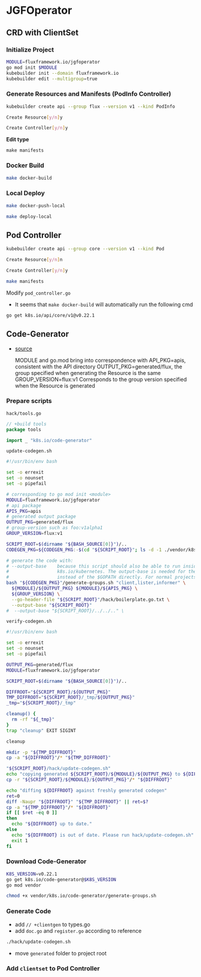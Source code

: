 # JGFOperator

## CRD with ClientSet


### Initialize Project

```bash
MODULE=fluxframework.io/jgfoperator
go mod init $MODULE
kubebuilder init --domain fluxframework.io
kubebuilder edit --multigroup=true
```

### Generate Resources and Manifests (PodInfo Controller)

```bash
kubebuilder create api --group flux --version v1 --kind PodInfo

Create Resource[y/n]y

Create Controller[y/n]y

```


**Edit type**

```
make manifests
```

### Docker Build

```bash
make docker-build
```

### Local Deploy

```bash
make docker-push-local

make deploy-local
```


## Pod Controller

```bash
kubebuilder create api --group core --version v1 --kind Pod

Create Resource[y/n]n

Create Controller[y/n]y
```

```bash
make manifests
```

Modify `pod_controller.go`

- It seems that `make docker-build` will automatically run the following cmd
```bash
go get k8s.io/api/core/v1@v0.22.1
```

## Code-Generator

- [source](https://www.fatalerrors.org/a/writing-crd-by-mixing-kubeuilder-and-code-generator.html)


    MODULE and go.mod bring into correspondence with
    API_PKG=apis, consistent with the API directory
    OUTPUT_PKG=generated/flux, the group specified when generating the Resource is the same
    GROUP_VERSION=flux:v1 Corresponds to the group version specified when the Resource is generated

### Prepare scripts

`hack/tools.go`
```go
// +build tools
package tools

import _ "k8s.io/code-generator"
```

`update-codegen.sh`
```bash
#!/usr/bin/env bash

set -o errexit
set -o nounset
set -o pipefail

# corresponding to go mod init <module>
MODULE=fluxframework.io/jgfoperator
# api package
APIS_PKG=apis
# generated output package
OUTPUT_PKG=generated/flux
# group-version such as foo:v1alpha1
GROUP_VERSION=flux:v1

SCRIPT_ROOT=$(dirname "${BASH_SOURCE[0]}")/..
CODEGEN_PKG=${CODEGEN_PKG:-$(cd "${SCRIPT_ROOT}"; ls -d -1 ./vendor/k8s.io/code-generator 2>/dev/null || echo ../code-generator)}

# generate the code with:
# --output-base    because this script should also be able to run inside the vendor dir of
#                  k8s.io/kubernetes. The output-base is needed for the generators to output into the vendor dir
#                  instead of the $GOPATH directly. For normal projects this can be dropped.
bash "${CODEGEN_PKG}"/generate-groups.sh "client,lister,informer" \
  ${MODULE}/${OUTPUT_PKG} ${MODULE}/${APIS_PKG} \
  ${GROUP_VERSION} \
  --go-header-file "${SCRIPT_ROOT}"/hack/boilerplate.go.txt \
  --output-base "${SCRIPT_ROOT}"
#  --output-base "${SCRIPT_ROOT}/../../.." \
```

`verify-codegen.sh`
```bash
#!/usr/bin/env bash

set -o errexit
set -o nounset
set -o pipefail

OUTPUT_PKG=generated/flux
MODULE=fluxframework.io/jgfoperator

SCRIPT_ROOT=$(dirname "${BASH_SOURCE[0]}")/..

DIFFROOT="${SCRIPT_ROOT}/${OUTPUT_PKG}"
TMP_DIFFROOT="${SCRIPT_ROOT}/_tmp/${OUTPUT_PKG}"
_tmp="${SCRIPT_ROOT}/_tmp"

cleanup() {
  rm -rf "${_tmp}"
}
trap "cleanup" EXIT SIGINT

cleanup

mkdir -p "${TMP_DIFFROOT}"
cp -a "${DIFFROOT}"/* "${TMP_DIFFROOT}"

"${SCRIPT_ROOT}/hack/update-codegen.sh"
echo "copying generated ${SCRIPT_ROOT}/${MODULE}/${OUTPUT_PKG} to ${DIFFROOT}"
cp -r "${SCRIPT_ROOT}/${MODULE}/${OUTPUT_PKG}"/* "${DIFFROOT}"

echo "diffing ${DIFFROOT} against freshly generated codegen"
ret=0
diff -Naupr "${DIFFROOT}" "${TMP_DIFFROOT}" || ret=$?
cp -a "${TMP_DIFFROOT}"/* "${DIFFROOT}"
if [[ $ret -eq 0 ]]
then
  echo "${DIFFROOT} up to date."
else
  echo "${DIFFROOT} is out of date. Please run hack/update-codegen.sh"
  exit 1
fi
```

### Download Code-Generator

```bash
K8S_VERSION=v0.22.1
go get k8s.io/code-generator@$K8S_VERSION
go mod vendor
```

```bash
chmod +x vendor/k8s.io/code-generator/generate-groups.sh
```

### Generate Code

- add `// +clientgen` to types.go
- add `doc.go` and `register.go` according to reference

```bash
./hack/update-codegen.sh
```

- move `generated` folder to project root

### Add `clientset` to Pod Controller